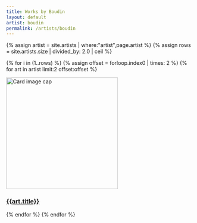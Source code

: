 ```yaml
---
title: Works by Boudin
layout: default
artist: boudin
permalink: /artists/boudin
---
```

<div class="container mb-3">
  <div class="row">
{% assign artist  = site.artists | where:"artist",page.artist %}
{% assign rows = site.artists.size | divided_by: 2.0 | ceil %}

{% for i in (1..rows) %}
{% assign offset = forloop.index0 | times: 2 %}
    {% for art in artist limit:2 offset:offset %}
    <div class="col-md-4 mb-3">
      <div class="card h-100" >
        <a href="{{site.baseurl}}{{ art.permalink }}" class="stretched-link">
          <img class="card-img-top square" src="{{art.preview}}" alt="Card image cap" width="300" height="300"/>
        </a>
        <div class="card-body">
          <h3 class="lead mt-2">
            <a href="{{site.baseurl}}{{ art.permalink }}" class="stretched-link">{{art.title}}</a>
          </h3>
        </div>
      </div>
    </div>
    {% endfor %}
  {% endfor %}
  </div>
</div>
